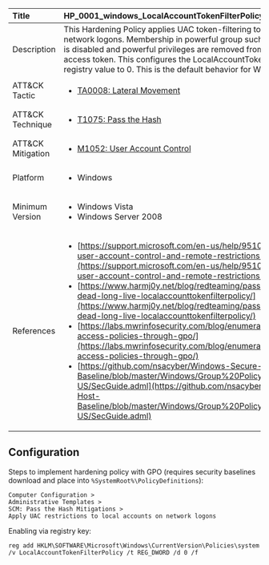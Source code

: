 | Title                 | HP_0001_windows_LocalAccountTokenFilterPolicy                                                                          |
|:----------------------|:-------------------------------------------------------------------------------------|
| Description           | This Hardening Policy applies UAC token-filtering to local accounts on network logons.  Membership in powerful group such as Administrators is disabled and powerful privileges are  removed from the resulting access token. This configures the LocalAccountTokenFilterPolicy  registry value to 0. This is the default behavior for Windows                                                                    |
| ATT&amp;CK Tactic     | <ul><li>[TA0008: Lateral Movement](https://attack.mitre.org/tactics/TA0008)</li></ul>  |
| ATT&amp;CK Technique  | <ul><li>[T1075: Pass the Hash](https://attack.mitre.org/techniques/T1075)</li></ul>  |
| ATT&amp;CK Mitigation | <ul><li>[M1052: User Account Control](https://attack.mitre.org/mitigations/M1052)</li></ul>  |
| Platform              | <ul><li>Windows</li></ul>                   |
| Minimum Version       | <ul><li>Windows Vista</li><li>Windows Server 2008</li></ul>      |
| References            | <ul><li>[https://support.microsoft.com/en-us/help/951016/description-of-user-account-control-and-remote-restrictions-in-windows](https://support.microsoft.com/en-us/help/951016/description-of-user-account-control-and-remote-restrictions-in-windows)</li><li>[https://www.harmj0y.net/blog/redteaming/pass-the-hash-is-dead-long-live-localaccounttokenfilterpolicy/](https://www.harmj0y.net/blog/redteaming/pass-the-hash-is-dead-long-live-localaccounttokenfilterpolicy/)</li><li>[https://labs.mwrinfosecurity.com/blog/enumerating-remote-access-policies-through-gpo/](https://labs.mwrinfosecurity.com/blog/enumerating-remote-access-policies-through-gpo/)</li><li>[https://github.com/nsacyber/Windows-Secure-Host-Baseline/blob/master/Windows/Group%20Policy%20Templates/en-US/SecGuide.adml](https://github.com/nsacyber/Windows-Secure-Host-Baseline/blob/master/Windows/Group%20Policy%20Templates/en-US/SecGuide.adml)</li></ul>      |


## Configuration

Steps to implement hardening policy with GPO (requires security baselines download and place into `%SystemRoot%\PolicyDefinitions`):
```
Computer Configuration > 
Administrative Templates > 
SCM: Pass the Hash Mitigations >
Apply UAC restrictions to local accounts on network logons
```

Enabling via registry key:
```
reg add HKLM\SOFTWARE\Microsoft\Windows\CurrentVersion\Policies\system /v LocalAccountTokenFilterPolicy /t REG_DWORD /d 0 /f
```